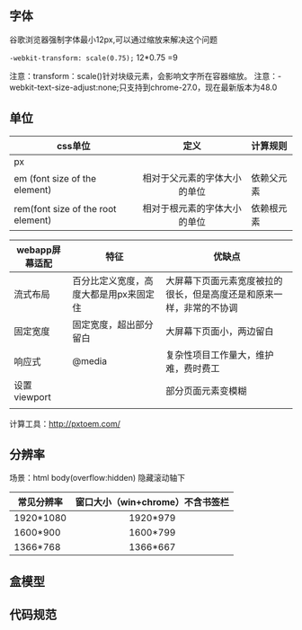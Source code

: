 字体
-----
  
谷歌浏览器强制字体最小12px,可以通过缩放来解决这个问题

`-webkit-transform: scale(0.75);`  12*0.75 =9

注意：transform：scale()针对块级元素，会影响文字所在容器缩放。
注意：-webkit-text-size-adjust:none;只支持到chrome-27.0，现在最新版本为48.0
  
单位
-----
  
|css单位|定义       |计算规则|
|-------|:---------:|:-------|
|px     |           |        |
|em (font size of the element)  |  相对于父元素的字体大小的单位|依赖父元素|
|rem(font size of the root element)| 相对于根元素的字体大小的单位 |依赖根元素|


|webapp屏幕适配|特征|优缺点|
|--------------|----------|-------|
|流式布局|百分比定义宽度，高度大都是用px来固定住|大屏幕下页面元素宽度被拉的很长，但是高度还是和原来一样，非常的不协调|
|固定宽度|固定宽度，超出部分留白|大屏幕下页面小，两边留白|
|响应式  |@media                |复杂性项目工作量大，维护难，费时费工|
|设置viewport|<meta name="viewport" content="width=320,maximum-scale=1.3,user-scalable=no">|部分页面元素变模糊|
|||
 

计算工具：http://pxtoem.com/



分辨率
------

场景：html body(overflow:hidden) 隐藏滚动轴下

|常见分辨率|窗口大小（win+chrome）不含书签栏|
|----------|:------------------------------:|
|1920*1080 |              1920*979|
|1600*900  |              1600*799|
|1366*768  |              1366*667|


盒模型
-------

代码规范
--------
